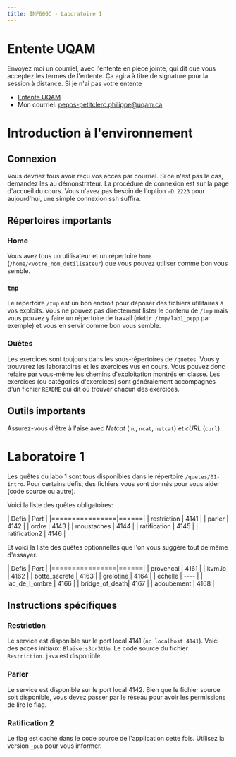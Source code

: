 ```yaml
---
title: INF600C - Laboratoire 1
---
```


# Entente UQAM

Envoyez moi un courriel, avec l'entente en pièce jointe, qui dit que vous acceptez les termes de l'entente. Ça agira à titre de signature pour la session à distance. Si je n'ai pas votre entente

* [Entente UQAM](https://info.uqam.ca/~privat/INF600C/EntenteUQAM.pdf)
* Mon courriel: <pepos-petitclerc.philippe@uqam.ca>

# Introduction à l'environnement

## Connexion

Vous devriez tous avoir reçu vos accès par courriel. Si ce n'est pas le cas, demandez les au démonstrateur. La procédure de connexion est sur la page d'accueil du cours. Vous n'avez pas besoin de l'option `-D 2223` pour aujourd'hui, une simple connexion ssh suffira.

## Répertoires importants

### Home

Vous avez tous un utilisateur et un répertoire `home` (`/home/<votre_nom_dutilisateur`) que vous pouvez utiliser comme bon vous semble. 

### `tmp`

Le répertoire `/tmp` est un bon endroit pour déposer des fichiers utilitaires à vos exploits. Vous ne pouvez pas directement lister le contenu de `/tmp` mais vous pouvez y faire un répertoire de travail (`mkdir /tmp/lab1_pepp` par exemple) et vous en servir comme bon vous semble.

### Quêtes

Les exercices sont toujours dans les sous-répertoires de `/quetes`. Vous y trouverez les laboratoires et les exercices vus en cours. Vous pouvez donc refaire par vous-même les chemins d'exploitation montrés en classe. Les exercices (ou catégories d'exercices) sont généralement accompagnés d'un fichier `README` qui dit où trouver chacun des exercices.

## Outils importants

Assurez-vous d'être à l'aise avec *Netcat* (`nc`, `ncat`, `netcat`) et *cURL* (`curl`).

# Laboratoire 1

Les quêtes du labo 1 sont tous disponibles dans le répertoire `/quetes/01-intro`. Pour certains défis, des fichiers vous sont donnés pour vous aider (code source ou autre).

Voici la liste des quêtes obligatoires:

| Defis          | Port |
|================|======|
| restriction    | 4141 |
| parler         | 4142 |
| ordre          | 4143 |
| moustaches     | 4144 |
| ratification   | 4145 |
| ratification2  | 4146 |

Et voici la liste des quêtes optionnelles que l'on vous suggère tout de même d'essayer.

| Defis          | Port |
|================|======|
| provencal      | 4161 |
| kvm.io         | 4162 |
| botte_secrete  | 4163 |
| grelotine      | 4164 |
| echelle        | ---- |
| lac_de_l_ombre | 4166 |
| bridge_of_death| 4167 |
| adoubement     | 4168 |

## Instructions spécifiques

### Restriction

Le service est disponible sur le port local 4141 (`nc localhost 4141`). Voici des accès initiaux: `Blaise:s3cr3tUm`. Le code source du fichier `Restriction.java` est disponible.

### Parler

Le service est disponible sur le port local 4142. Bien que le fichier source soit disponible, vous devez passer par le réseau pour avoir les permissions de lire le flag.

### Ratification 2

Le flag est caché dans le code source de l'application cette fois. Utilisez la version `_pub` pour vous informer.
